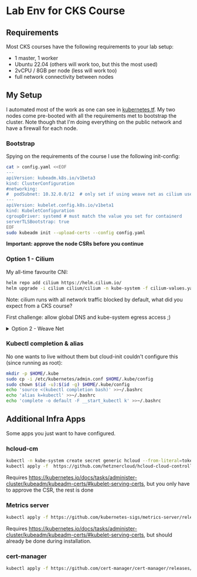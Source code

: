 # Lab Env for CKS Course

## Requirements

Most CKS courses have the following requirements to your lab setup:

- 1 master, 1 worker
- Ubuntu 22.04 (others will work too, but this the most used)
- 2vCPU / 8GB per node (less will work too)
- full network connectivity between nodes

## My Setup

I automated most of the work as one can see in [kubernetes.tf](./kubernetes.tf). My two nodes come pre-booted with all the requirements met to bootstrap the cluster. Note though that I'm doing everything on the public network and have a firewall for each node.

### Bootstrap

Spying on the requirements of the course I use the following init-config:

```bash
cat > config.yaml <<EOF
---
apiVersion: kubeadm.k8s.io/v1beta3
kind: ClusterConfiguration
#networking:
#  podSubnet: 10.32.0.0/12  # only set if using weave net as cilium uses it's own management of IPs
---
apiVersion: kubelet.config.k8s.io/v1beta1
kind: KubeletConfiguration
cgroupDriver: systemd # must match the value you set for containerd
serverTLSBootstrap: true
EOF
sudo kubeadm init --upload-certs --config config.yaml
```

**Important: approve the node CSRs before you continue**

### Option 1 - Cilium

My all-time favourite CNI:

```bash
helm repo add cilium https://helm.cilium.io/
helm upgrade -i cilium cilium/cilium -n kube-system -f cilium-values.yaml
```

Note: cilium runs with all network traffic blocked by default, what did you expect from a CKS course?

First challenge: allow global DNS and kube-system egress access ;)

<details>

<summary>Option 2 - Weave Net</summary>

### Weave Net

Other CNI option commonly see in CKS courses.

Prerequisite: weave net requires tcp 6783 & udp 6783/6784 node-to-node connectivity -> must be changed (currently Terraform configures rules for cilium)

```bash
kubectl apply -f https://github.com/weaveworks/weave/releases/latest/download/weave-daemonset-k8s.yaml
```

See [their docs](https://www.weave.works/docs/net/latest/kubernetes/kube-addon/) for more informations and config options.

</details>

### Kubectl completion & alias

No one wants to live without them but cloud-init couldn't configure this (since running as root):

```bash
mkdir -p $HOME/.kube
sudo cp -i /etc/kubernetes/admin.conf $HOME/.kube/config
sudo chown $(id -u):$(id -g) $HOME/.kube/config
echo 'source <(kubectl completion bash)' >>~/.bashrc
echo 'alias k=kubectl' >>~/.bashrc
echo 'complete -o default -F __start_kubectl k' >>~/.bashrc
```

## Additional Infra Apps

Some apps you just want to have configured.

### hcloud-cm

```bash
kubectl -n kube-system create secret generic hcloud --from-literal=token=<hcloud API token>
kubectl apply -f  https://github.com/hetznercloud/hcloud-cloud-controller-manager/releases/latest/download/ccm.yaml
```

Requires <https://kubernetes.io/docs/tasks/administer-cluster/kubeadm/kubeadm-certs/#kubelet-serving-certs>, but you only have to approve the CSR, the rest is done

### Metrics server

```bash
kubectl apply -f https://github.com/kubernetes-sigs/metrics-server/releases/latest/download/components.yaml
```

Requires <https://kubernetes.io/docs/tasks/administer-cluster/kubeadm/kubeadm-certs/#kubelet-serving-certs>, but should already be done during installation.

### cert-manager

```bash
kubectl apply -f https://github.com/cert-manager/cert-manager/releases/latest/download/cert-manager.yaml
```
